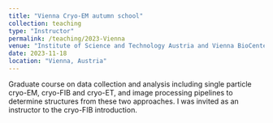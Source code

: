```yaml
---
title: "Vienna Cryo-EM autumn school"
collection: teaching
type: "Instructor"
permalink: /teaching/2023-Vienna
venue: "Institute of Science and Technology Austria and Vienna BioCenter autumn school on cryo-EM"
date: 2023-11-18
location: "Vienna, Austria"
---
```


Graduate course on data collection and analysis including single particle cryo-EM, cryo-FIB and cryo-ET, and image processing pipelines to determine structures from these two approaches. I was invited as an instructor to the cryo-FIB introduction.